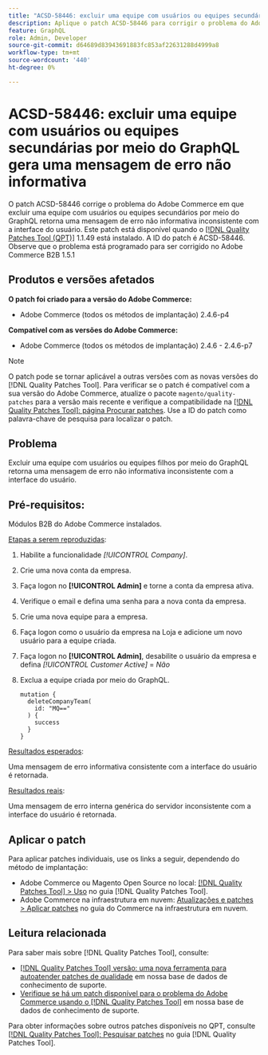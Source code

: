 ```yaml
---
title: "ACSD-58446: excluir uma equipe com usuários ou equipes secundárias por meio do GraphQL gera uma mensagem de erro não informativa"
description: Aplique o patch ACSD-58446 para corrigir o problema do Adobe Commerce em que a exclusão de uma equipe com usuários ou equipes secundários por meio do GraphQL retorna uma mensagem de erro não informativa inconsistente com a interface do usuário.
feature: GraphQL
role: Admin, Developer
source-git-commit: d64689d83943691883fc853af22631288d4999a8
workflow-type: tm+mt
source-wordcount: '440'
ht-degree: 0%

---
```


# ACSD-58446: excluir uma equipe com usuários ou equipes secundárias por meio do GraphQL gera uma mensagem de erro não informativa

O patch ACSD-58446 corrige o problema do Adobe Commerce em que excluir uma equipe com usuários ou equipes secundários por meio do GraphQL retorna uma mensagem de erro não informativa inconsistente com a interface do usuário. Este patch está disponível quando o [[!DNL Quality Patches Tool (QPT)]](/help/announcements/adobe-commerce-announcements/magento-quality-patches-released-new-tool-to-self-serve-quality-patches.md) 1.1.49 está instalado. A ID do patch é ACSD-58446. Observe que o problema está programado para ser corrigido no Adobe Commerce B2B 1.5.1

## Produtos e versões afetados

**O patch foi criado para a versão do Adobe Commerce:**

* Adobe Commerce (todos os métodos de implantação) 2.4.6-p4

**Compatível com as versões do Adobe Commerce:**

* Adobe Commerce (todos os métodos de implantação) 2.4.6 - 2.4.6-p7

>[!NOTE]
>
>O patch pode se tornar aplicável a outras versões com as novas versões do [!DNL Quality Patches Tool]. Para verificar se o patch é compatível com a sua versão do Adobe Commerce, atualize o pacote `magento/quality-patches` para a versão mais recente e verifique a compatibilidade na [[!DNL Quality Patches Tool]: página Procurar patches](https://experienceleague.adobe.com/tools/commerce-quality-patches/index.html). Use a ID do patch como palavra-chave de pesquisa para localizar o patch.

## Problema

Excluir uma equipe com usuários ou equipes filhos por meio do GraphQL retorna uma mensagem de erro não informativa inconsistente com a interface do usuário.

## Pré-requisitos:

Módulos B2B do Adobe Commerce instalados.

<u>Etapas a serem reproduzidas</u>:

1. Habilite a funcionalidade *[!UICONTROL Company]*.
1. Crie uma nova conta da empresa.
1. Faça logon no **[!UICONTROL Admin]** e torne a conta da empresa ativa.
1. Verifique o email e defina uma senha para a nova conta da empresa.
1. Crie uma nova equipe para a empresa.
1. Faça logon como o usuário da empresa na Loja e adicione um novo usuário para a equipe criada.
1. Faça logon no **[!UICONTROL Admin]**, desabilite o usuário da empresa e defina *[!UICONTROL Customer Active]* = *Não*
1. Exclua a equipe criada por meio do GraphQL.

   ```
   mutation {
     deleteCompanyTeam(
       id: "MQ=="
     ) {
       success
     }
   }
   ```

<u>Resultados esperados</u>:

Uma mensagem de erro informativa consistente com a interface do usuário é retornada.

<u>Resultados reais</u>:

Uma mensagem de erro interna genérica do servidor inconsistente com a interface do usuário é retornada.

## Aplicar o patch

Para aplicar patches individuais, use os links a seguir, dependendo do método de implantação:

* Adobe Commerce ou Magento Open Source no local: [[!DNL Quality Patches Tool] > Uso](https://experienceleague.adobe.com/docs/commerce-operations/tools/quality-patches-tool/usage.html) no guia [!DNL Quality Patches Tool].
* Adobe Commerce na infraestrutura em nuvem: [Atualizações e patches > Aplicar patches](https://experienceleague.adobe.com/docs/commerce-cloud-service/user-guide/develop/upgrade/apply-patches.html) no guia do Commerce na infraestrutura em nuvem.

## Leitura relacionada

Para saber mais sobre [!DNL Quality Patches Tool], consulte:

* [[!DNL Quality Patches Tool] versão: uma nova ferramenta para autoatender patches de qualidade](/help/announcements/adobe-commerce-announcements/magento-quality-patches-released-new-tool-to-self-serve-quality-patches.md) em nossa base de dados de conhecimento de suporte.
* [Verifique se há um patch disponível para o problema do Adobe Commerce usando o [!DNL Quality Patches Tool]](/help/support-tools/patches-available-in-qpt-tool/check-patch-for-magento-issue-with-magento-quality-patches.md) em nossa base de dados de conhecimento de suporte.

Para obter informações sobre outros patches disponíveis no QPT, consulte [[!DNL Quality Patches Tool]: Pesquisar patches](https://experienceleague.adobe.com/tools/commerce-quality-patches/index.html) no guia [!DNL Quality Patches Tool].
